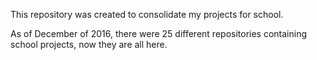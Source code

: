 This repository was created to consolidate my projects for school.

As of December of 2016, there were 25 different repositories containing school projects, now they are all here.
